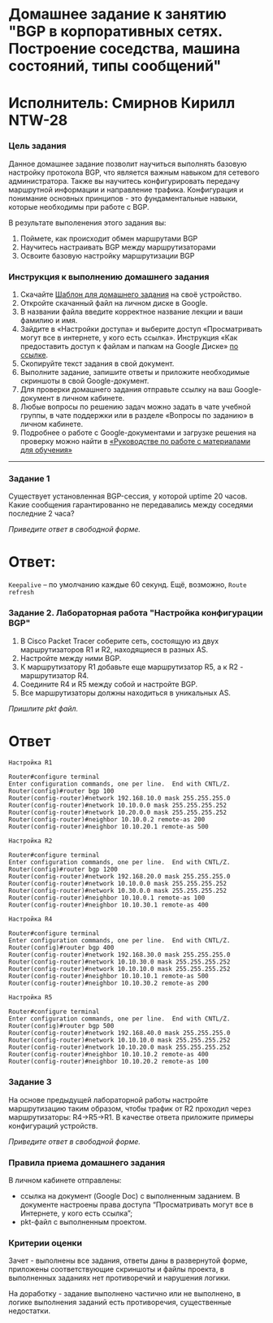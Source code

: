 # Домашнее задание к занятию "BGP в корпоративных сетях. Построение соседства, машина состояний, типы сообщений"
# Исполнитель: Смирнов Кирилл NTW-28
### Цель задания
Данное домашнее задание позволит научиться выполнять базовую настройку протокола BGP, что является важным навыком для сетевого администратора. 
Также вы научитесь конфигурировать передачу маршрутной информации и направление трафика. Конфигурация и понимание основных принципов - это фундаментальные навыки, которые необходимы при работе с BGP. 

В результате выполенения этого задания вы:
1. Поймете, как происходит обмен маршрутами BGP
2. Научитесь настраивать BGP между маршрутизаторами
3. Освоите базовую настройку маршрутизации BGP

### Инструкция к выполнению домашнего задания

1. Скачайте [Шаблон для домашнего задания](https://u.netology.ru/backend/uploads/lms/content_assets/file/281/%D0%A1%D0%94%D0%95%D0%9B%D0%90%D0%99%D0%A2%D0%95_%D0%9A%D0%9E%D0%9F%D0%98%D0%AE_-_%D0%A8%D0%B0%D0%B1%D0%BB%D0%BE%D0%BD_%D0%B4%D0%BB%D1%8F_%D0%B4%D0%BE%D0%BC%D0%B0%D1%88%D0%BD%D0%B5%D0%B3%D0%BE_%D0%B7%D0%B0%D0%B4%D0%B0%D0%BD%D0%B8%D1%8F_1.1._%D0%9D%D0%B0%D0%B7%D0%B2%D0%B0%D0%BD%D0%B8%D0%B5_%D0%BB%D0%B5%D0%BA%D1%86%D0%B8%D0%B8_-_%D0%A4%D0%B0%D0%BC%D0%B8%D0%BB%D0%B8%D1%8F_%D0%98%D0%BC%D1%8F.docx) на своё устройство.
2. Откройте скачанный файл на личном диске в Google.
3. В названии файла введите корректное название лекции и ваши фамилию и имя.
4. Зайдите в «Настройки доступа» и выберите доступ «Просматривать могут все в интернете, у кого есть ссылка». Инструкция «Как предоставить доступ к файлам и папкам на Google Диске» [по ссылке](https://support.google.com/docs/answer/2494822?hl=ru&co=GENIE.Platform%3DDesktop).
5. Скопируйте текст задания в свой документ.
6. Выполните задание, запишите ответы и приложите необходимые скриншоты в свой Google-документ.
7. Для проверки домашнего задания отправьте ссылку на ваш Google-документ в личном кабинете.
8. Любые вопросы по решению задач можно задать в чате учебной группы, в чате поддержки или в разделе «Вопросы по заданию» в личном кабинете.
9. Подробнее о работе с Google-документами и загрузке решения на проверку можно найти в [«Руководстве по работе с материалами для обучения»](https://l.netology.ru/instruktsiya-po-materialami-dlya-obucheniya)

------

### Задание 1

Существует установленная BGP-сессия, у которой uptime 20 часов. Какие сообщения гарантированно не передавались между соседями последние 2 часа? 

*Приведите ответ в свободной форме.*

# Ответ: 
`Keepalive` – по умолчанию каждые 60 секунд.
 Ещё, возможно, `Route refresh`


### Задание 2. Лабораторная работа "Настройка конфигурации BGP"

1. В Cisco Packet Tracer соберите сеть, состоящую из двух маршрутизаторов R1 и R2, находящиеся в разных AS.
2. Настройте между ними BGP.
3. К маршрутизатору R1 добавьте еще маршрутизатор R5, а к R2 - маршрутизатор R4.
4. Соедините R4 и R5 между собой и настройте BGP. 
5. Все маршрутизаторы должны находиться в уникальных AS. 

*Пришлите pkt файл.*
# Ответ

`Настройка R1`
```
Router#configure terminal 
Enter configuration commands, one per line.  End with CNTL/Z.
Router(config)#router bgp 100
Router(config-router)#network 192.168.10.0 mask 255.255.255.0
Router(config-router)#network 10.10.0.0 mask 255.255.255.252
Router(config-router)#network 10.20.0.0 mask 255.255.255.252
Router(config-router)#neighbor 10.10.0.2 remote-as 200
Router(config-router)#neighbor 10.10.20.1 remote-as 500
```
`Настройка R2`
```
Router#configure terminal 
Enter configuration commands, one per line.  End with CNTL/Z.
Router(config)#router bgp 1200
Router(config-router)#network 192.168.20.0 mask 255.255.255.0
Router(config-router)#network 10.10.0.0 mask 255.255.255.252
Router(config-router)#network 10.30.0.0 mask 255.255.255.252
Router(config-router)#neighbor 10.10.0.1 remote-as 100
Router(config-router)#neighbor 10.10.30.1 remote-as 400
```
`Настройка R4`
```
Router#configure terminal 
Enter configuration commands, one per line.  End with CNTL/Z.
Router(config)#router bgp 400
Router(config-router)#network 192.168.30.0 mask 255.255.255.0
Router(config-router)#network 10.10.30.0 mask 255.255.255.252
Router(config-router)#network 10.10.10.0 mask 255.255.255.252
Router(config-router)#neighbor 10.10.10.1 remote-as 500
Router(config-router)#neighbor 10.10.30.2 remote-as 200
```
`Настройка R5`
```
Router#configure terminal 
Enter configuration commands, one per line.  End with CNTL/Z.
Router(config)#router bgp 500
Router(config-router)#network 192.168.40.0 mask 255.255.255.0
Router(config-router)#network 10.10.10.0 mask 255.255.255.252
Router(config-router)#network 10.10.20.0 mask 255.255.255.252
Router(config-router)#neighbor 10.10.10.2 remote-as 400
Router(config-router)#neighbor 10.10.20.2 remote-as 100
```
### Задание 3
На основе предыдущей лабораторной работы настройте маршрутизацию таким образом, чтобы трафик от R2 проходил через маршрутизаторы: R4->R5->R1.
В качестве ответа приложите примеры конфигураций устройств.

*Приведите ответ в свободной форме.*


### Правила приема домашнего задания

В личном кабинете отправлены:

- ссылка на документ (Google Doc) с выполненным заданием. В документе настроены права доступа “Просматривать могут все в Интернете, у кого есть ссылка”;
- pkt-файл с выполненным проектом.

### Критерии оценки

Зачет - выполнены все задания, ответы даны в развернутой форме, приложены соответствующие скриншоты и файлы проекта, в выполненных заданиях нет противоречий и нарушения логики.

На доработку - задание выполнено частично или не выполнено, в логике выполнения заданий есть противоречия, существенные недостатки.
